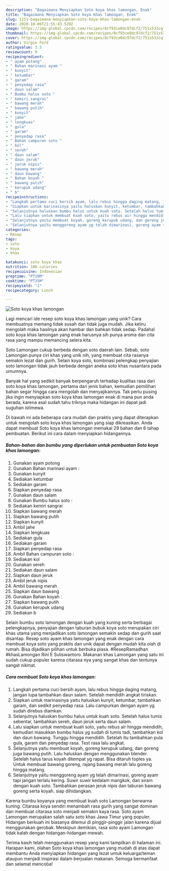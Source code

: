 ```yaml
---
description: "Bagaimana Menyiapkan Soto koya khas lamongan, Enak"
title: "Bagaimana Menyiapkan Soto koya khas lamongan, Enak"
slug: 1151-bagaimana-menyiapkan-soto-koya-khas-lamongan-enak
date: 2020-10-06T21:55:43.529Z
image: https://img-global.cpcdn.com/recipes/8cf93ce0dc97dcf2/751x532cq70/soto-koya-khas-lamongan-foto-resep-utama.jpg
thumbnail: https://img-global.cpcdn.com/recipes/8cf93ce0dc97dcf2/751x532cq70/soto-koya-khas-lamongan-foto-resep-utama.jpg
cover: https://img-global.cpcdn.com/recipes/8cf93ce0dc97dcf2/751x532cq70/soto-koya-khas-lamongan-foto-resep-utama.jpg
author: Virgie Ford
ratingvalue: 3.5
reviewcount: 9
recipeingredient:
- " ayam potong"
- " Bahan marinasi ayam "
- " kunyit"
- " ketumbar"
- " garam"
- " penyedap rasa"
- " daun salam"
- " Bumbu halus soto "
- " kemiri sangrai"
- " bawang merah"
- " bawang putih"
- " kunyit"
- " jahe"
- " lengkuas"
- " gula"
- " garam"
- " penyedap rasa"
- " Bahan campuran soto "
- " kol"
- " sereh"
- " daun salam"
- " daun jeruk"
- " jeruk nipis"
- " bawang merah"
- " daun bawang"
- " Bahan koyah "
- " bawang putih"
- " kerupuk udang"
- " b"
recipeinstructions:
- "Langkah pertama cuci bersih ayam, lalu rebus hingga daging matang, jangan lupa tambahkan daun salam. Setelah mendidih angkat tiriskan."
- "Siapkan untuk marinasinya yaitu haluskan kunyit, ketumbar, tambahkan garam, dan sedikit penyedap rasa. Lalu campurkan dengan ayam yg sudah direbus diamkan."
- "Selanjutnya haluskan bumbu halus untuk kuah soto. Setelah halus tumis sebentar, tambahkan sereh, daun jeruk serta daun salam."
- "Lalu siapkan untuk membuat kuah soto, yaitu rebus air hingga mendidih, kemudian masukkan bumbu halus yg sudah di tumis tadi, tambahkan kol dan daun bawang. Tunggu hingga mendidih. Setelah itu tambahkan pula gula, garam dan penyedap rasa. Test rasa lalu angkat."
- "Selanjutnya yaitu membuat koyah, goreng kerupuk udang, dan goreng juga bawang putih. Lalu haluskan dengan menggunakan blender. Setelah halus tarus koyah ditempat yg rapat. Bisa ditaruh toples ya. Untuk membuat bawang goreng, rajang bawang merah lalu goreng hingga matang."
- "Selanjutnya yaitu menggoreng ayam yg telah dimarinasi, goreng ayam tapi jangan terlalu kering. Suwir suwir kedalam mangkok, dan siram dengan kuah soto. Tambahkan perasan jeruk nipis dan taburan bawang goreng serta koyah. siap dihidangkan."
categories:
- Resep
tags:
- soto
- koya
- khas

katakunci: soto koya khas 
nutrition: 186 calories
recipecuisine: Indonesian
preptime: "PT19M"
cooktime: "PT35M"
recipeyield: "1"
recipecategory: Lunch

---
```



![Soto koya khas lamongan](https://img-global.cpcdn.com/recipes/8cf93ce0dc97dcf2/751x532cq70/soto-koya-khas-lamongan-foto-resep-utama.jpg)

Lagi mencari ide resep soto koya khas lamongan yang unik? Cara membuatnya memang tidak susah dan tidak juga mudah. Jika keliru mengolah maka hasilnya akan hambar dan bahkan tidak sedap. Padahal soto koya khas lamongan yang enak harusnya sih punya aroma dan cita rasa yang mampu memancing selera kita.

Soto Lamongan cukup berbeda dengan soto daerah lain. Sebab, soto Lamongan punya ciri khas yang unik nih, yang membuat cita rasanya semakin lezat dan gurih. Selain koya soto, kombinasi pelengkap penyajian soto lamongan tidak jauh berbeda dengan aneka soto khas nusantara pada umumnya.

Banyak hal yang sedikit banyak berpengaruh terhadap kualitas rasa dari soto koya khas lamongan, pertama dari jenis bahan, kemudian pemilihan bahan segar hingga cara mengolah dan menyajikannya. Tak perlu pusing jika ingin menyiapkan soto koya khas lamongan enak di mana pun anda berada, karena asal sudah tahu triknya maka hidangan ini dapat jadi suguhan istimewa.


Di bawah ini ada beberapa cara mudah dan praktis yang dapat diterapkan untuk mengolah soto koya khas lamongan yang siap dikreasikan. Anda dapat membuat Soto koya khas lamongan memakai 29 bahan dan 6 tahap pembuatan. Berikut ini cara dalam menyiapkan hidangannya.

<!--inarticleads1-->

##### Bahan-bahan dan bumbu yang diperlukan untuk pembuatan Soto koya khas lamongan:

1. Gunakan  ayam potong
1. Gunakan  Bahan marinasi ayam :
1. Gunakan  kunyit
1. Sediakan  ketumbar
1. Sediakan  garam
1. Siapkan  penyedap rasa
1. Gunakan  daun salam
1. Gunakan  Bumbu halus soto :
1. Sediakan  kemiri sangrai
1. Siapkan  bawang merah
1. Siapkan  bawang putih
1. Siapkan  kunyit
1. Ambil  jahe
1. Siapkan  lengkuas
1. Sediakan  gula
1. Sediakan  garam
1. Siapkan  penyedap rasa
1. Ambil  Bahan campuran soto :
1. Sediakan  kol
1. Gunakan  sereh
1. Sediakan  daun salam
1. Siapkan  daun jeruk
1. Ambil  jeruk nipis
1. Ambil  bawang merah
1. Siapkan  daun bawang
1. Gunakan  Bahan koyah :
1. Siapkan  bawang putih
1. Gunakan  kerupuk udang
1. Sediakan  b


Selain bumbu soto lamongan dengan kuah yang kuning serta berbagai pelengkapnya, penyajian dengan taburan bubuk koya soto merupakan ciri khas utama yang menjadikan soto lamongan semakin sedap dan gurih saat disantap. Resep soto ayam khas lamongan yang enak dengan cara membuat koya soto yang praktis dan unik dapat dengan mudah kita olah di rumah. Bisa dijadikan pilihan untuk berbuka piasa. #ResepRamadhan #khasLamongan Rini E Suliswantoro. Makanan khas Lamongan yang satu ini sudah cukup populer karena citarasa nya yang sangat khas dan tentunya sangat nikmat. 

<!--inarticleads2-->

##### Cara membuat Soto koya khas lamongan:

1. Langkah pertama cuci bersih ayam, lalu rebus hingga daging matang, jangan lupa tambahkan daun salam. Setelah mendidih angkat tiriskan.
1. Siapkan untuk marinasinya yaitu haluskan kunyit, ketumbar, tambahkan garam, dan sedikit penyedap rasa. Lalu campurkan dengan ayam yg sudah direbus diamkan.
1. Selanjutnya haluskan bumbu halus untuk kuah soto. Setelah halus tumis sebentar, tambahkan sereh, daun jeruk serta daun salam.
1. Lalu siapkan untuk membuat kuah soto, yaitu rebus air hingga mendidih, kemudian masukkan bumbu halus yg sudah di tumis tadi, tambahkan kol dan daun bawang. Tunggu hingga mendidih. Setelah itu tambahkan pula gula, garam dan penyedap rasa. Test rasa lalu angkat.
1. Selanjutnya yaitu membuat koyah, goreng kerupuk udang, dan goreng juga bawang putih. Lalu haluskan dengan menggunakan blender. Setelah halus tarus koyah ditempat yg rapat. Bisa ditaruh toples ya. Untuk membuat bawang goreng, rajang bawang merah lalu goreng hingga matang.
1. Selanjutnya yaitu menggoreng ayam yg telah dimarinasi, goreng ayam tapi jangan terlalu kering. Suwir suwir kedalam mangkok, dan siram dengan kuah soto. Tambahkan perasan jeruk nipis dan taburan bawang goreng serta koyah. siap dihidangkan.


Karena bumbu koyanya yang membuat kuah soto Lamongan berwarna kuning. Citarasa koya sendiri menambah rasa gurih yang sangat dominan dan membuat citarasa soto menjadi semakin kaya rasa. Soto ayam Lamongan merupakan salah satu soto khas Jawa Timur yang populer. Hidangan berkuah ini biasanya ditemui di pinggir-pinggir jalan karena dijual menggunakan gerobak. Meskipun demikian, rasa soto ayam Lamongan tidak kalah dengan hidangan-hidangan mewah. 

Terima kasih telah menggunakan resep yang kami tampilkan di halaman ini. Harapan kami, olahan Soto koya khas lamongan yang mudah di atas dapat membantu Anda menyiapkan hidangan yang lezat untuk keluarga/teman ataupun menjadi inspirasi dalam berjualan makanan. Semoga bermanfaat dan selamat mencoba!

